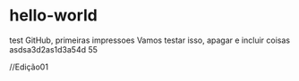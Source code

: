 # hello-world
test
GitHub, primeiras impressoes
Vamos testar isso, apagar e incluir coisas
asdsa3d2as1d3a54d
55

//Edição01

